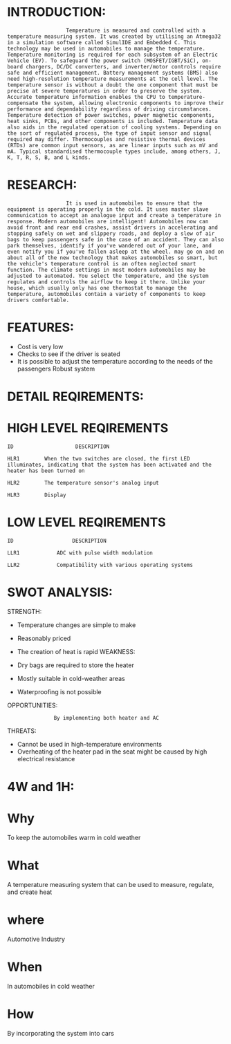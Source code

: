 # INTRODUCTION:

                       Temperature is measured and controlled with a temperature measuring system. It was created by utilising an Atmega32 in a simulation software called SimulIDE and Embedded C. This technology may be used in automobiles to manage the temperature. Temperature monitoring is required for each subsystem of an Electric Vehicle (EV). To safeguard the power switch (MOSFET/IGBT/SiC), on-board chargers, DC/DC converters, and inverter/motor controls require safe and efficient management. Battery management systems (BMS) also need high-resolution temperature measurements at the cell level. The temperature sensor is without a doubt the one component that must be precise at severe temperatures in order to preserve the system. Accurate temperature information enables the CPU to temperature-compensate the system, allowing electronic components to improve their performance and dependability regardless of driving circumstances. Temperature detection of power switches, power magnetic components, heat sinks, PCBs, and other components is included. Temperature data also aids in the regulated operation of cooling systems. Depending on the sort of regulated process, the type of input sensor and signal required may differ. Thermocouples and resistive thermal devices (RTDs) are common input sensors, as are linear inputs such as mV and mA. Typical standardised thermocouple types include, among others, J, K, T, R, S, B, and L kinds.
# RESEARCH:
                       It is used in automobiles to ensure that the equipment is operating properly in the cold. It uses master slave communication to accept an analogue input and create a temperature in response. Modern automobiles are intelligent! Automobiles now can avoid front and rear end crashes, assist drivers in accelerating and stopping safely on wet and slippery roads, and deploy a slew of air bags to keep passengers safe in the case of an accident. They can also park themselves, identify if you've wandered out of your lane, and even notify you if you've fallen asleep at the wheel. may go on and on about all of the new technology that makes automobiles so smart, but the vehicle's temperature control is an often neglected smart function. The climate settings in most modern automobiles may be adjusted to automated. You select the temperature, and the system regulates and controls the airflow to keep it there. Unlike your house, which usually only has one thermostat to manage the temperature, automobiles contain a variety of components to keep drivers comfortable.
# FEATURES:
  * Cost is very low
  *  Checks to see if the driver is seated
   * It is possible to adjust the temperature according to the needs of the passengers
           Robust system
# DETAIL REQIREMENTS:
# HIGH LEVEL REQIREMENTS                                    
	ID                    DESCRIPTION    

    HLR1    	When the two switches are closed, the first LED illuminates, indicating that the system has been activated and the heater has been turned on

    HLR2	    The temperature sensor's analog input   

    HLR3	    Display

# LOW LEVEL REQIREMENTS
      
    ID	                 DESCRIPTION

    LLR1	        ADC with pulse width modulation

    LLR2        	Compatibility with various operating systems


# SWOT ANALYSIS:
  STRENGTH:

* Temperature changes are simple to make
*  Reasonably priced
*  The creation of heat is rapid
  WEAKNESS:

* Dry bags are required to store the heater
* Mostly suitable in cold-weather areas
* Waterproofing is not possible

OPPORTUNITIES:

                   By implementing both heater and AC
THREATS:

 * Cannot be used in high-temperature environments
 * Overheating of the heater pad in the seat might be caused by high electrical resistance
# 4W and 1H:
# Why
To keep the automobiles warm in cold weather


# What
A temperature measuring system that can be used to measure, regulate, and create heat

# where
 Automotive Industry

# When
In automobiles in cold weather

# How 
By incorporating the system into cars
     

 





